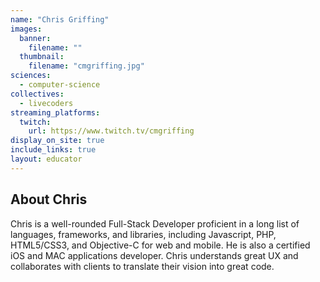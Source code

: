 ```yaml
---
name: "Chris Griffing"
images:
  banner:
    filename: ""
  thumbnail:
    filename: "cmgriffing.jpg"
sciences:
  - computer-science
collectives:
  - livecoders
streaming_platforms:
  twitch:
    url: https://www.twitch.tv/cmgriffing
display_on_site: true
include_links: true
layout: educator
---
```

## About Chris

Chris is a well-rounded Full-Stack Developer proficient in a long list of languages, frameworks, and libraries, including Javascript, PHP, HTML5/CSS3, and Objective-C for web and mobile. He is also a certified iOS and MAC applications developer. Chris understands great UX and collaborates with clients to translate their vision into great code. 
